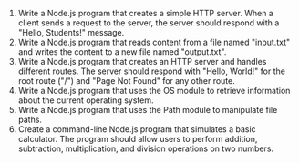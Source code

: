 1. Write a Node.js program that creates a simple HTTP server. When a client sends a request to the server, the server should respond with a "Hello, Students!" message.
2. Write a Node.js program that reads content from a file named "input.txt" and writes the content to a new file named "output.txt".
3. Write a Node.js program that creates an HTTP server and handles different routes. The server should respond with "Hello, World!" for the root route ("/") and "Page Not Found" for any other route.
4. Write a Node.js program that uses the OS module to retrieve information about the current operating system.
5. Write a Node.js program that uses the Path module to manipulate file paths.
6. Create a command-line Node.js program that simulates a basic calculator. The program should allow users to perform addition, subtraction, multiplication, and division operations on two numbers.